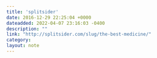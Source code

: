 ```yaml
---
title: 'splitsider'
date: 2016-12-29 22:25:04 +0000
dateadded: 2022-04-07 23:16:03 -0400
description: ""
link: "http://splitsider.com/slug/the-best-medicine/"
category:
layout: note
---
```

